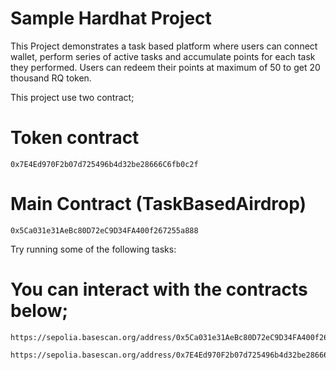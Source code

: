 # Sample Hardhat Project

This Project demonstrates a task based platform where users can connect wallet, perform series of active tasks and accumulate points for each task they performed. Users can redeem their points at maximum of 50 to get 20 thousand RQ token.

This project use two contract;

# Token contract

```
0x7E4Ed970F2b07d725496b4d32be28666C6fb0c2f
```

# Main Contract (TaskBasedAirdrop)

```
0x5Ca031e31AeBc80D72eC9D34FA400f267255a888
```

Try running some of the following tasks:

# You can interact with the contracts below;

```
https://sepolia.basescan.org/address/0x5Ca031e31AeBc80D72eC9D34FA400f267255a888
```

```
https://sepolia.basescan.org/address/0x7E4Ed970F2b07d725496b4d32be28666C6fb0c2f
```
